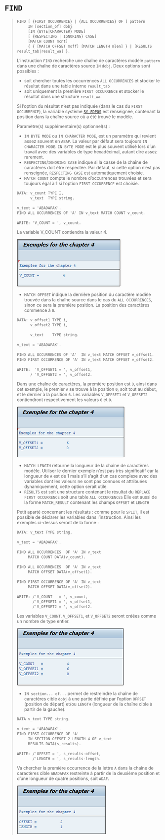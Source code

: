 # **`FIND`**

> ```JS
> FIND [ {FIRST OCCURRENCE} | {ALL OCCURRENCES} OF ] pattern
>      IN [section_of] dobj
>      [IN {BYTE|CHARACTER} MODE]
>      [ {RESPECTING | IGNORING} CASE]
>      [MATCH COUNT mcnt]
>      { { [MATCH OFFSET moff] [MATCH LENGTH mlen] } | [RESULTS result_tab|result_wa] }.
> ```
>
> L’instruction `FIND` recherche une chaîne de caractères modèle `pattern` dans une chaîne de caractères source `IN` `dobj`. Deux options sont possibles :
>
> - soit chercher toutes les occurrences `ALL OCCURRENCES` et stocker le résultat dans une table interne `result_tab`
> - soit uniquement la première `FIRST OCCURRENCE` et stocker le résultat dans une structure `result_wa`.
>
> Si l’option du résultat n’est pas indiquée (dans le cas du `FIRST OCCURRENCE`), la variable système [`SY-FDPOS`](../99_Help/02_SY-SYSTEM.md) est renseignée, contenant la position dans la chaîne source où a été trouvé le modèle.
>
> Paramètre(s) supplémentaire(s) optionnel(s) :
>
> - `IN BYTE MODE` ou `IN CHARACTER MODE`, est un paramètre qui revient assez souvent en `ABAP`. La valeur par défaut sera toujours `IN CHARACTER MODE`. `IN BYTE MODE` est le plus souvent utilisé lors d’un travail avec des variables de type hexadécimal, autant dire assez rarement.
> - `RESPECTING`/`IGNORING CASE` indique si la casse de la chaîne de caractères doit être respectée. Par défaut, si cette option n’est pas renseignée, `RESPECTING CASE` est automatiquement choisie.
> - `MATCH COUNT` compte le nombre d’occurrences trouvées et sera toujours égal à 1 si l’option `FIRST OCCURRENCE` est choisie.
>
> ```JS
> DATA: v_count TYPE I,
>       v_text  TYPE string.
>
> v_text = 'ABADAFAX'.
> FIND ALL OCCURRENCES OF 'A' IN v_text MATCH COUNT v_count.
>
> WRITE: 'V_COUNT = ', v_count.
> ```
>
> La variable V_COUNT contiendra la valeur 4.
>
> ![](../00_Ressources/01_07_01.png)
>
> - `MATCH OFFSET` indique la dernière position du caractère modèle trouvée dans la chaîne source dans le cas du `ALL OCCURRENCES`, sinon ce sera la première position. La position des caractères commence à `0`.
>
> ```JS
> DATA: v_offset1 TYPE i,
>       v_offset2 TYPE i,
>
>       v_text    TYPE string.
>
> v_text = 'ABADAFAX'.
>
> FIND ALL OCCURRENCES OF 'A'  IN v_text MATCH OFFSET v_offset1.
> FIND FIRST OCCURRENCE OF 'A' IN v_text MATCH OFFSET v_offset2.
>
> WRITE:  'V_OFFSET1 = ', v_offset1,
>       / 'V_OFFSET2 = ', v_offset2.
> ```
>
> Dans une chaîne de caractères, la première position est `0`, ainsi dans cet exemple, le premier `A` se trouve à la position `0`, soit tout au début, et le dernier à la position `6`. Les variables `V_OFFSET1` et `V_OFFSET2` contiendront respectivement les valeurs `6` et `0`.
>
> ![](../00_Ressources/01_07_02.png)
>
> - `MATCH LENGTH` retourne la longueur de la chaîne de caractères modèle. Utiliser le dernier exemple n’est pas très significatif car la longueur de `A` est de 1 mais s’il s’agit d’un cas complexe avec des variables dont les valeurs ne sont pas connues et attribuées dynamiquement, cette option serait utile.
> - `RESULTS` est soit une structure contenant le résultat du `REPLACE` `FIRST OCCURRENCE` soit une table `ALL OCCURRENCES` Elle est aussi de la forme `MATCH_RESULT` contenant les champs `OFFSET` et `LENGTH`
>
> Petit aparté concernant les résultats : comme pour le `SPLIT`, il est possible de déclarer les variables dans l’instruction. Ainsi les exemples ci-dessus seront de la forme :
>
> ```JS
> DATA: v_text TYPE string.
>
> v_text = 'ABADAFAX'.
>
> FIND ALL OCCURRENCES  OF 'A' IN v_text
>      MATCH COUNT DATA(v_count).
>
> FIND ALL OCCURRENCES  OF 'A' IN v_text
>      MATCH OFFSET DATA(v_offset1).
>
> FIND FIRST OCCURRENCE OF 'A' IN v_text
>      MATCH OFFSET DATA(v_offset2).
>
> WRITE: /'V_COUNT   = ', v_count,
>        /'V_OFFSET1 = ', v_offset1,
>        /'V_OFFSET2 = ', v_offset2.
> ```
>
> Les variables `V_COUNT`, `V_OFFSET1`, et `V_OFFSET2` seront créées comme un nombre de type entier.
>
> ![](../00_Ressources/01_07_03.png)
>
> - `IN section... of...` permet de restreindre la chaîne de caractères cible `dobj` à une partie définie par l’option `OFFSET` (position de départ) et/ou `LENGTH` (longueur de la chaîne cible à partir de la gauche).
>
> ```JS
> DATA v_text TYPE string.
>
> v_text = 'ABADAFAX'.
> FIND FIRST OCCURRENCE OF 'A'
>      IN SECTION OFFSET 2 LENGTH 4 OF v_text
>      RESULTS DATA(s_results).
>
> WRITE: /'OFFSET = ', s_results-offset,
>        /'LENGTH = ', s_results-length.
> ```
>
> Va chercher la première occurrence de la lettre `A` dans la chaîne de caractères cible `ABADAFAX` restreinte à partir de la deuxième position et d’une longueur de quatre positions, soit `ADAF`.
>
> ![](../00_Ressources/01_07_04.png)
